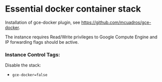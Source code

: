 # Essential docker container stack

Installation of gce-docker plugin, see https://github.com/mcuadros/gce-docker.

The instance requires Read/Write privileges to Google Compute Engine and IP forwarding flags should be active.

### Instance Control Tags:

Disable the stack:
+ `gce-docker=false`
